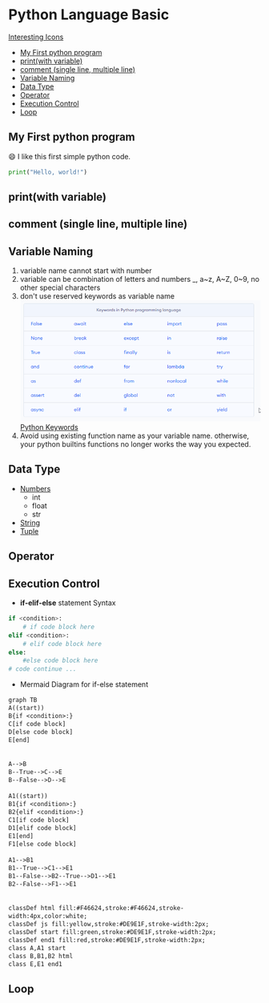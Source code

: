 <h1> Python Language Basic </h1>

[Interesting Icons](myIcons.md)


- [My First python program](#my-first-python-program)
- [print(with variable)](#printwith-variable)
- [comment (single line, multiple line)](#comment-single-line-multiple-line)
- [Variable Naming](#variable-naming)
- [Data Type](#data-type)
- [Operator](#operator)
- [Execution Control](#execution-control)
- [Loop](#loop)


## My First python program
😄 I like this first simple python code.
```py
print("Hello, world!")
```

## print(with variable)

## comment (single line, multiple line)

## Variable Naming
1. variable name cannot start with number
2. variable can be combination of letters and numbers _, a~z, A~Z, 0~9, no other special characters
3. don't use reserved keywords as variable name
![](images/pythonKeywords.png)
[Python Keywords](https://realpython.com/python-keywords/#:~:text=%20Python%20Keywords%20and%20Their%20Usage%20%201,are%20used%20for%20control%20flow%3A%20if%2C...%20More%20)
4. Avoid using existing function name as your variable name.
otherwise, your python builtins functions no longer works the way you expected.

## Data Type
* [Numbers](../src/number.py)
    - int
    - float
    - str
* [String](../src/string.py)
* [Tuple](../src/tuple.py)

## Operator 

## Execution Control
* **if-elif-else** statement Syntax
```py
if <condition>:
    # if code block here
elif <condition>:
    # elif code block here
else:
    #else code block here
# code continue ...
```
* Mermaid Diagram for if-else statement
```mermaid
graph TB
A((start))
B{if <condition>:}
C[if code block]
D[else code block]
E[end]


A-->B
B--True-->C-->E
B--False-->D-->E

A1((start))
B1{if <condition>:}
B2{elif <condition>:}
C1[if code block]
D1[elif code block]
E1[end]
F1[else code block]

A1-->B1
B1--True-->C1-->E1
B1--False-->B2--True-->D1-->E1
B2--False-->F1-->E1


classDef html fill:#F46624,stroke:#F46624,stroke-width:4px,color:white;
classDef js fill:yellow,stroke:#DE9E1F,stroke-width:2px;
classDef start fill:green,stroke:#DE9E1F,stroke-width:2px;
classDef end1 fill:red,stroke:#DE9E1F,stroke-width:2px;
class A,A1 start
class B,B1,B2 html
class E,E1 end1
```

## Loop
